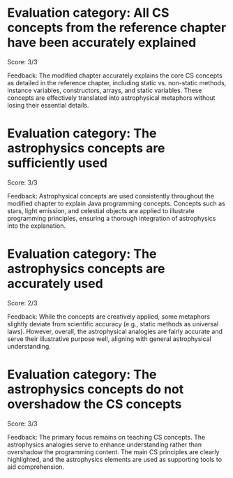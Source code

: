 # Evaluation category: All CS concepts from the reference chapter have been accurately explained

Score: 3/3

Feedback: The modified chapter accurately explains the core CS concepts as detailed in the reference chapter, including static vs. non-static methods, instance variables, constructors, arrays, and static variables. These concepts are effectively translated into astrophysical metaphors without losing their essential details.

# Evaluation category: The astrophysics concepts are sufficiently used

Score: 3/3

Feedback: Astrophysical concepts are used consistently throughout the modified chapter to explain Java programming concepts. Concepts such as stars, light emission, and celestial objects are applied to illustrate programming principles, ensuring a thorough integration of astrophysics into the explanation.

# Evaluation category: The astrophysics concepts are accurately used

Score: 2/3

Feedback: While the concepts are creatively applied, some metaphors slightly deviate from scientific accuracy (e.g., static methods as universal laws). However, overall, the astrophysical analogies are fairly accurate and serve their illustrative purpose well, aligning with general astrophysical understanding.

# Evaluation category: The astrophysics concepts do not overshadow the CS concepts

Score: 3/3

Feedback: The primary focus remains on teaching CS concepts. The astrophysics analogies serve to enhance understanding rather than overshadow the programming content. The main CS principles are clearly highlighted, and the astrophysics elements are used as supporting tools to aid comprehension.

